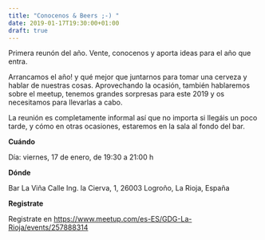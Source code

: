 ```yaml
---
title: "Conocenos & Beers ;-) "
date: 2019-01-17T19:30:00+01:00
draft: true
---
```


Primera reunón del año. Vente, conocenos y aporta ideas para el año que entra.
<!--more-->
Arrancamos el año! y qué mejor que juntarnos para tomar una cerveza y hablar de nuestras cosas. Aprovechando la ocasión, también hablaremos sobre el meetup, tenemos grandes sorpresas para este 2019 y os necesitamos para llevarlas a cabo.

La reunión es completamente informal así que no importa si llegáis un poco tarde, y cómo en otras ocasiones, estaremos en la sala al fondo del bar.

__Cuándo__

Día: viernes, 17 de enero, de 19:30 a 21:00 h

__Dónde__

Bar La Viña
Calle Ing. la Cierva, 1, 26003 Logroño, La Rioja, España

__Registrate__

Registrate en https://www.meetup.com/es-ES/GDG-La-Rioja/events/257888314





